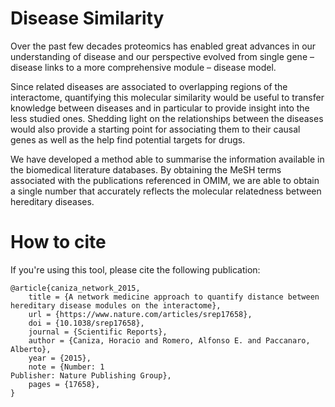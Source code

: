 # Disease Similarity

Over the past few decades proteomics has enabled great advances in our understanding of disease and our perspective evolved from single gene – disease links to a more comprehensive module – disease model.

Since related diseases are associated to overlapping regions of the interactome, quantifying this molecular similarity would be useful to transfer knowledge between diseases and in particular to provide insight into the less studied ones. Shedding light on the relationships between the diseases would also provide a starting point for associating them to their causal genes as well as the help find potential targets for drugs.

We have developed a method able to summarise the information available in the biomedical literature databases. By obtaining the MeSH terms associated with the publications referenced in OMIM, we are able to obtain a single number that accurately reflects the molecular relatedness between hereditary diseases.

# How to cite

If you're using this tool, please cite the following publication:

```
@article{caniza_network_2015,
	title = {A network medicine approach to quantify distance between hereditary disease modules on the interactome},
	url = {https://www.nature.com/articles/srep17658},
	doi = {10.1038/srep17658},
	journal = {Scientific Reports},
	author = {Caniza, Horacio and Romero, Alfonso E. and Paccanaro, Alberto},
	year = {2015},
	note = {Number: 1
Publisher: Nature Publishing Group},
	pages = {17658},
}
```
